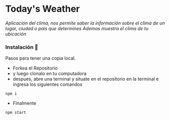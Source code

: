 # Today's Weather
_Aplicación del clima, nos permite saber la información sobre el clima de un lugar, ciudad o país que determines
  Ademas muestra el clima de tu ubicación_
  
### Instalación 🔧
Pasos para tener una copia local. 

* Forkea el Repositorio
* y luego clonalo en tu computadora
* despues, abre una terminal y situate en el repositorio
  en la terminal e ingresa los siguientes comandos
```
npm i
```
* Finalmente
```
npm start
```
